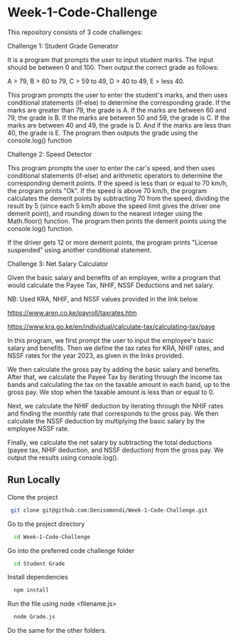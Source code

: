 
# Week-1-Code-Challenge

This repository consists of 3 code challenges:

Challenge 1: Student Grade Generator

It is a program that prompts the user to input student marks. The input should be between 0 and 100. Then output the correct grade as follows: 

A > 79, B > 60 to 79, C > 59 to 49, D > 40 to 49, E > less 40.

This program prompts the user to enter the student's marks, and then uses conditional statements (if-else) to determine the corresponding grade. If the marks are greater than 79, the grade is A. If the marks are between 60 and 79, the grade is B. If the marks are between 50 and 59, the grade is C. If the marks are between 40 and 49, the grade is D. And if the marks are less than 40, the grade is E. The program then outputs the grade using the console.log() function

Challenge 2: Speed Detector

This program prompts the user to enter the car's speed, and then uses conditional statements (if-else) and arithmetic operators to determine the corresponding demerit points. If the speed is less than or equal to 70 km/h, the program prints "Ok". If the speed is above 70 km/h, the program calculates the demerit points by subtracting 70 from the speed, dividing the result by 5 (since each 5 km/h above the speed limit gives the driver one demerit point), and rounding down to the nearest integer using the Math.floor() function. The program then prints the demerit points using the console.log() function.

If the driver gets 12 or more demerit points, the program prints "License suspended" using another conditional statement.

Challenge 3: Net Salary Calculator

Given the basic salary and benefits of an employee, write a program that would calculate the Payee Tax, NHIF, NSSF Deductions and net salary.

NB: Used KRA, NHIF, and NSSF values provided in the link below.

https://www.aren.co.ke/payroll/taxrates.htm 

https://www.kra.go.ke/en/individual/calculate-tax/calculating-tax/paye


In this program, we first prompt the user to input the employee's basic salary and benefits. Then we define the tax rates for KRA, NHIF rates, and NSSF rates for the year 2023, as given in the links provided.

We then calculate the gross pay by adding the basic salary and benefits. After that, we calculate the Payee Tax by iterating through the income tax bands and calculating the tax on the taxable amount in each band, up to the gross pay. We stop when the taxable amount is less than or equal to 0.

Next, we calculate the NHIF deduction by iterating through the NHIF rates and finding the monthly rate that corresponds to the gross pay. We then calculate the NSSF deduction by multiplying the basic salary by the employee NSSF rate.

Finally, we calculate the net salary by subtracting the total deductions (payee tax, NHIF deduction, and NSSF deduction) from the gross pay. We output the results using console.log().

## Run Locally

Clone the project

```bash
 git clone git@github.com:Denisomondi/Week-1-Code-Challenge.git
```

Go to the project directory

```bash
  cd Week-1-Code-Challenge
```
Go into the preferred code challenge folder
```bash
  cd Student Grade
```

Install dependencies

```bash
  npm install
```

Run the file using node <filename.js>

```bash
  node Grade.js
```

Do the same for the other folders.

